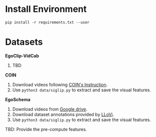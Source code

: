 # Install Environment
`pip install -r requirements.txt --user`

# Datasets
**EgoClip-VidCab**
1. TBD

**COIN**
1. Download videos following [COIN's Instruction](https://github.com/coin-dataset/annotations/blob/master/download_videos.py).
2. Use `python3 data/siglip.py` to extract and save the visual features.

**EgoSchema**
1. Download videos from [Google drive](https://drive.google.com/drive/folders/1SS0VVz8rML1e5gWq7D7VtP1oxE2UtmhQ).
2. Download dataset annotations provided by [LLoVi](https://drive.google.com/file/d/13M10CB5ePPVlycn754_ff3CwnpPtDfJA/view).
3. Use `python3 data/siglip.py` to extract and save the visual features.

TBD: Provide the pre-compute features.